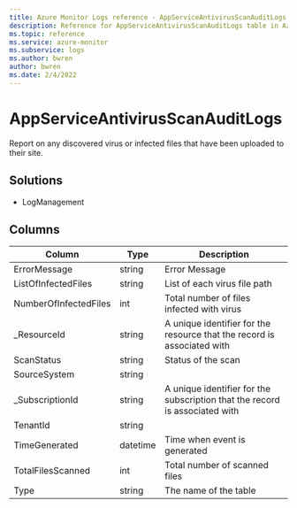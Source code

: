 ```yaml
---
title: Azure Monitor Logs reference - AppServiceAntivirusScanAuditLogs
description: Reference for AppServiceAntivirusScanAuditLogs table in Azure Monitor Logs.
ms.topic: reference
ms.service: azure-monitor
ms.subservice: logs
ms.author: bwren
author: bwren
ms.date: 2/4/2022
---
```


# AppServiceAntivirusScanAuditLogs

 Report on any discovered virus or infected files that have been uploaded to their site.

## Solutions

- LogManagement




## Columns

| Column | Type | Description |
| --- | --- | --- |
| ErrorMessage | string | Error Message |
| ListOfInfectedFiles | string | List of each virus file path |
| NumberOfInfectedFiles | int | Total number of files infected with virus |
| _ResourceId | string | A unique identifier for the resource that the record is associated with |
| ScanStatus | string | Status of the scan |
| SourceSystem | string |  |
| _SubscriptionId | string | A unique identifier for the subscription that the record is associated with |
| TenantId | string |  |
| TimeGenerated | datetime | Time when event is generated |
| TotalFilesScanned | int | Total number of scanned files |
| Type | string | The name of the table |
